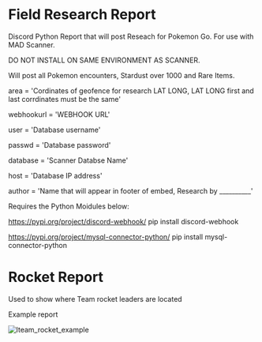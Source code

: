 # Field Research Report
Discord Python Report that will post Reseach for Pokemon Go. For use with MAD Scanner. 

DO NOT INSTALL ON SAME ENVIRONMENT AS SCANNER.

Will post all Pokemon encounters, Stardust over 1000 and Rare Items. 

area = 'Cordinates of geofence for research LAT LONG, LAT LONG first and last corrdinates must be the same'

webhookurl = 'WEBHOOK URL'

user = 'Database username'

passwd = 'Database password'

database = 'Scanner Databse Name'

host = 'Database IP address'

author = 'Name that will appear in footer of embed, Research by __________'

Requires the Python Moidules below: 

https://pypi.org/project/discord-webhook/ 
pip install discord-webhook

https://pypi.org/project/mysql-connector-python/
pip install mysql-connector-python

# Rocket Report

Used to show where Team rocket leaders are located

Example report

![Iteam_rocket_example](https://i.imgur.com/uIH4JSV.png)

